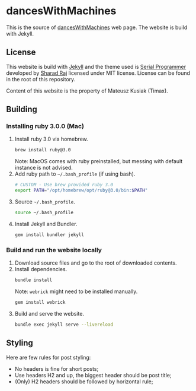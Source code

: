 # dancesWithMachines

This is the source of [dancesWithMachines](dancesWithMachines.github.io) web page. The website is build with Jekyll.

## License

This website is build with [Jekyll](https://jekyllrb.com/docs/) and the theme used is [Serial Programmer](https://github.com/sharadcodes/jekyll-theme-serial-programmer) developed by [Sharad Raj](https://github.com/sharadcodes) licensed under MIT license. License can be found in the root of this repository.

Content of this website is the property of Mateusz Kusiak (Timax).

## Building

### Installing ruby 3.0.0 (Mac)

1. Install ruby 3.0 via homebrew.
   ```bash
   brew install ruby@3.0
   ```
   Note: MacOS comes with ruby preinstalled, but messing with default instance is not advised.
2. Add ruby path to `~/.bash_profile` (if using bash).
   ```bash
   # CUSTOM - Use brew provided ruby 3.0
   export PATH="/opt/homebrew/opt/ruby@3.0/bin:$PATH"
   ```
3. Source `~/.bash_profile`.
   ```bash
   source ~/.bash_profile
   ```
4. Install Jekyll and Bundler.
   ```bash
   gem install bundler jekyll
   ```

### Build and run the website locally

1. Download source files and go to the root of downloaded contents.
2. Install dependencies.
   ```bash
   bundle install
   ```
   Note: `webrick` might need to be installed manually.
   ```bash
   gem install webrick
   ```
3. Build and serve the website.
   ```bash
   bundle exec jekyll serve --livereload
   ```

## Styling

Here are few rules for post styling:

- No headers is fine for short posts;
- Use headers H2 and up, the biggest header should be post title;
- (Only) H2 headers should be followed by horizontal rule;
